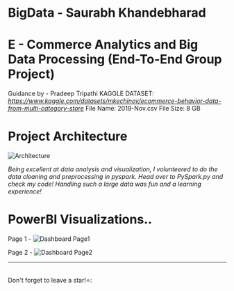 # BigData - Saurabh Khandebharad

# E - Commerce Analytics and Big Data Processing (End-To-End Group Project)
Guidance by - Pradeep Tripathi 
KAGGLE DATASET: _https://www.kaggle.com/datasets/mkechinov/ecommerce-behavior-data-from-multi-category-store_
File Name: 2019-Nov.csv
File Size: 8 GB

# Project Architecture
![Architecture](https://github.com/Saurabhkhandebharad/BigData-SK/assets/104715190/88286a98-0f87-4c4e-95c5-a57970ba4854)

*Being excellent at data analysis and visualization, I volunteered to do the data cleaning and preprocessing in pyspark. Head over to PySpark.py and check my code! Handling such a large data was fun and a learning experience!*

# PowerBI Visualizations.. 
Page 1 - 
![Dashboard Page1](https://github.com/Saurabhkhandebharad/BigData-SK/assets/104715190/4b1c5cb0-5d49-4bfa-87a7-72e03f4cfc15)

Page 2 -
![Dashboard Page2](https://github.com/Saurabhkhandebharad/BigData-SK/assets/104715190/9312784a-4e2a-4e6f-ab42-9c421001ebd5)


<hr>
<br>
<div>Don't forget to leave a star!⭐:</div>
